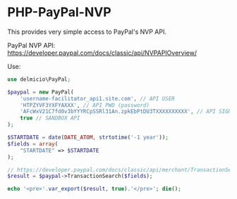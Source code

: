 PHP-PayPal-NVP
==============

This provides very simple access to PayPal's NVP API.

PayPal NVP API: https://developer.paypal.com/docs/classic/api/NVPAPIOverview/

Use:
```PHP
use delmicio\PayPal;

$paypal = new PayPal(
    'username-facilitator_api1.site.com', // API USER
    'HTPZYVF3YXFYAXXX', // API PWD (password)
    'AFcWxV21C7fd0v3bYYYRCpSSRl31An.zpkEbPtDU3TXXXXXXXXXX', // API SIGNATURE
    true // SANDBOX API
);

$STARTDATE = date(DATE_ATOM, strtotime('-1 year'));
$fields = array(
    "STARTDATE" => $STARTDATE
);

// https://developer.paypal.com/docs/classic/api/merchant/TransactionSearch_API_Operation_NVP/
$result = $paypal->TransactionSearch($fields);

echo '<pre>'.var_export($result, true).'</pre>'; die();
```
